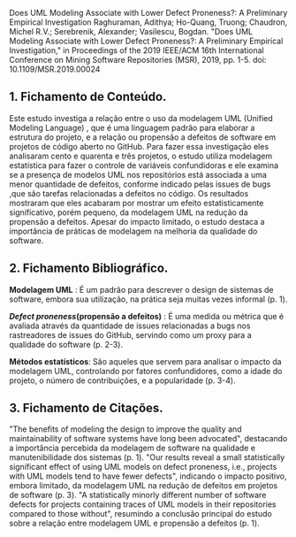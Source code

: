 Does UML Modeling Associate with Lower Defect Proneness?: A Preliminary Empirical Investigation
Raghuraman, Adithya; Ho-Quang, Truong; Chaudron, Michel R.V.; Serebrenik, Alexander; Vasilescu, Bogdan. "Does UML Modeling Associate with Lower Defect Proneness?: A Preliminary Empirical Investigation," in Proceedings of the 2019 IEEE/ACM 16th International Conference on Mining Software Repositories (MSR), 2019, pp. 1-5. doi: 10.1109/MSR.2019.00024

## 1. Fichamento de Conteúdo.

Este estudo investiga a relação entre o uso da modelagem UML (Unified Modeling Language) , que é uma linguagem padrão para elaborar a estrutura do projeto, e a relação ou propensão a defeitos de software em projetos de código aberto no GitHub. Para fazer essa investigação eles analisaram cento e quarenta e três projetos, o estudo utiliza modelagem estatística para fazer o controle de variáveis confundidoras e ele examina se a presença de modelos UML nos repositórios está associada a uma menor quantidade de defeitos, conforme indicado pelas issues de bugs ,que são tarefas relacionadas a defeitos no código. Os resultados mostraram que eles acabaram por mostrar um efeito estatisticamente significativo, porém pequeno, da modelagem UML na redução da propensão a defeitos. Apesar do impacto limitado, o estudo destaca a importância de práticas de modelagem na melhoria da qualidade do software.

## 2. Fichamento Bibliográfico.

**Modelagem UML** : É um padrão  para descrever o design de sistemas de software, embora sua utilização, na prática seja muitas vezes informal (p. 1).

 ***Defect proneness*(propensão a defeitos)** : É uma medida ou métrica que é avaliada através da quantidade de issues relacionadas a bugs nos rastreadores de issues do GitHub, servindo como um proxy para a qualidade do software (p. 2-3).

**Métodos estatísticos**: São aqueles que servem para analisar o impacto da modelagem UML, controlando por fatores confundidores, como a idade do projeto, o número de contribuições, e a popularidade (p. 3-4).

## 3. Fichamento de Citações.
"The benefits of modeling the design to improve the quality and maintainability of software systems have long been advocated", destacando a importância percebida da modelagem de software na qualidade e manutenibilidade dos sistemas (p. 1).
"Our results reveal a small statistically significant effect of using UML models on defect proneness, i.e., projects with UML models tend to have fewer defects", indicando o impacto positivo, embora limitado, da modelagem UML na redução de defeitos em projetos de software (p. 3).
"A statistically minorly different number of software defects for projects containing traces of UML models in their repositories compared to those without", resumindo a conclusão principal do estudo sobre a relação entre modelagem UML e propensão a defeitos (p. 1).



